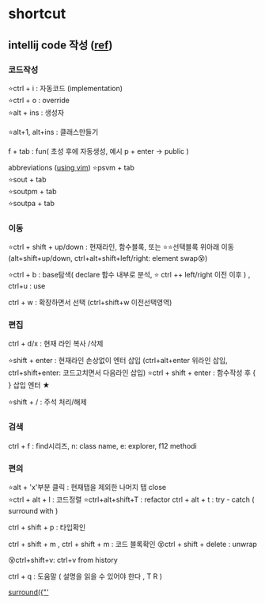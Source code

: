 # shortcut

## intellij code 작성  ([ref](https://ifuwanna.tistory.com/241))

### 코드작성
⭐ctrl + i : 자동코드 (implementation)  
⭐ctrl + o : override  
⭐alt + ins : 생성자  

⭐alt+1, alt+ins : 클래스만들기

f + tab : fun( 초성 후에 자동생성, 예시 p + enter -> public )  

abbreviations ([using vim](https://stackoverflow.com/questions/44718146/vim-have-incorrect-cursor)) 
⭐psvm + tab  
⭐sout + tab  
⭐soutpm + tab  
⭐soutpa + tab  


### 이동
⭐ctrl + shift + up/down  : 현재라인, 함수블록, 또는 ⭐⭐선택블록 위아래 이동 (alt+shift+up/down, ctrl+alt+shift+left/right: element swap😵)

⭐ctrl + b : base탐색( declare 함수 내부로 분석, ⭐ ctrl ++ left/right 이전 이후 ) , ctrl+u : use

ctrl + w                     : 확장하면서 선택 (ctrl+shift+w 이전선택영역)

### 편집
ctrl + d/x              : 현재 라인 복사 /삭제   

⭐shift + enter           : 현재라인 손상없이 엔터 삽입 (ctrl+alt+enter 위라인 삽입, ctrl+shift+enter: 코드고치면서 다음라인 삽입)
⭐ctrl + shift + enter     : 함수작성 후 { } 삽입 엔터 ★   

⭐shift + /               : 주석 처리/해제
  

### 검색
ctrl + f :  find시리즈, n: class name, e: explorer, f12 methodi


### 편의
⭐alt + 'x'부분 클릭 : 현재탭을 제외한 나머지 탭 close  \
⭐ctrl + alt + l : 코드정렬
⭐ctrl+alt+shift+T : refactor
ctrl + alt + t         : try - catch ( surround with )

ctrl + shift + p : 타입확인

ctrl + shift + m , ctrl + shift + m : 코드 블록확인
😵ctrl + shift + delete : unwrap 

😵ctrl+shift+v: ctrl+v from history

ctrl + q : 도움말 ( 설명을 읽을 수 있어야 한다 , T R )


[surround({"'](https://www.jetbrains.com/idea/guide/tips/surround-with-brackets-quotes/)    



